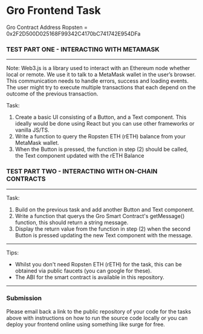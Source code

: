 # Gro Frontend Task

Gro Contract Address Ropsten = 0x2F2D500D025168F99342C4170bC741742E954DFa

### TEST PART ONE - INTERACTING WITH METAMASK
----

Note:
Web3.js is a library used to interact with an Ethereum node whether local or remote. We use it to talk to a MetaMask wallet in the user’s browser. This communication needs to handle errors, success and loading events. The user might try to execute multiple transactions that each depend on the outcome of the previous transaction.

Task:
1. Create a basic UI consisting of a Button, and a Text component. This ideally would be done using React but you can use other frameworks or vanilla JS/TS.
2. Write a function to query the Ropsten ETH (rETH) balance from your MetaMask wallet.
3. When the Button is pressed, the function in step (2) should be called, the Text component updated with the rETH Balance

### TEST PART TWO - INTERACTING WITH ON-CHAIN CONTRACTS
----

Task:
1. Build on the previous task and add another Button and Text component.
2. Write a function that querys the Gro Smart Contract's getMessage() function, this should return a string message.
3. Display the return value from the function in step (2) when the second Button is pressed updating the new Text component with
the message.

---

Tips:
- Whilst you don't need Ropsten ETH (rETH) for the task, this can be obtained via public faucets (you can google for these).
- The ABI for the smart contract is available in this repository.

---

### Submission

Please email back a link to the public repository of your code for the tasks above with instructions on how to
run the source code locally or you can deploy your frontend online using something like surge for free.
